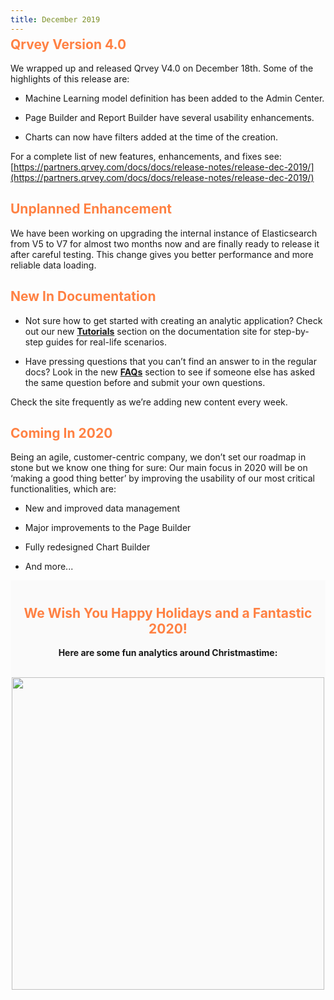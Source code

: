 ```yaml
---
title: December 2019
---
```


<h2 style="color:#FF8143; margin-top: -10px;">Qrvey Version 4.0</h2>

We wrapped up and released Qrvey V4.0 on December 18th. Some of the highlights of this release are:

* Machine Learning model definition has been added to the Admin Center.

* Page Builder and Report Builder have several usability enhancements.

* Charts can now have filters added at the time of the creation.

<!--truncate-->

For a complete list of new features, enhancements, and fixes see:
[https://partners.qrvey.com/docs/docs/release-notes/release-dec-2019/](https://partners.qrvey.com/docs/docs/release-notes/release-dec-2019/)

<h2 style="color:#FF8143">Unplanned Enhancement</h2>

We have been working on upgrading the internal instance of Elasticsearch from V5 to V7 for almost two months now and are finally ready to release it after careful testing. This change gives you better performance and more reliable data loading.

<h2 style="color:#FF8143">  New In Documentation </h2>

* Not sure how to get started with creating an analytic application? Check out our new <a href="https://partners.qrvey.com/docs/tutorials/first-analytic-app/"><strong>Tutorials</strong></a> section on the documentation site for step-by-step guides for real-life scenarios.

* Have pressing questions that you can’t find an answer to in the regular docs? Look in the new <a href="https://partners.qrvey.com/docs/faqs/faqs-intro"><strong>FAQs</strong></a> section to see if someone else has asked the same question before and submit your own questions.

Check the site frequently as we’re adding new content every week.

<h2 style="color:#FF8143"> Coming In 2020 </h2>

Being an agile, customer-centric company, we don’t set our roadmap in stone but we know one thing for sure: Our main focus in 2020 will be on ‘making a good thing better’ by improving the usability of our most critical functionalities, which are:

* New and improved data management

* Major improvements to the Page Builder

* Fully redesigned Chart Builder

* And more...

<div style="background:#FAFAFA; padding-top:10px;">
    <h2 style="text-align:center; color:#FF8143">
    We Wish You Happy Holidays and a Fantastic 2020!
    </h2>
    <p style="text-align:center">
    <strong> Here are some fun analytics around Christmastime: </strong>
    <p>
    <br>
    <img src="https://s3.amazonaws.com/cdn.qrvey.com/newsletter/infographics2.jpg" style="margin:auto; display:block;" width="500" />
<div>
